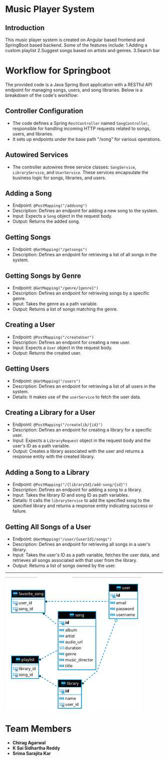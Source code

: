 # Music Player System

## Introduction

This music player system is created on Angular based frontend and SpringBoot based backend. Some of the features include:
1.Adding a custom playlist
2.Suggest songs based on artists and genres.
3.Search bar

# Workflow for Springboot

The provided code is a Java Spring Boot application with a RESTful API endpoint for managing songs, users, and song libraries. Below is a breakdown of the code's workflow:

## Controller Configuration

- The code defines a Spring `RestController` named `SongController`, responsible for handling incoming HTTP requests related to songs, users, and libraries.
- It sets up endpoints under the base path "/song" for various operations.

## Autowired Services

- The controller autowires three service classes: `SongService`, `LibraryService`, and `UserService`. These services encapsulate the business logic for songs, libraries, and users.

## Adding a Song

- Endpoint: `@PostMapping("/addsong")`
- Description: Defines an endpoint for adding a new song to the system.
- Input: Expects a `Song` object in the request body.
- Output: Returns the added song.

## Getting Songs

- Endpoint: `@GetMapping("/getsongs")`
- Description: Defines an endpoint for retrieving a list of all songs in the system.

## Getting Songs by Genre

- Endpoint: `@GetMapping("/genre/{genre}")`
- Description: Defines an endpoint for retrieving songs by a specific genre.
- Input: Takes the genre as a path variable.
- Output: Returns a list of songs matching the genre.

## Creating a User

- Endpoint: `@PostMapping("/createUser")`
- Description: Defines an endpoint for creating a new user.
- Input: Expects a `User` object in the request body.
- Output: Returns the created user.

## Getting Users

- Endpoint: `@GetMapping("/users")`
- Description: Defines an endpoint for retrieving a list of all users in the system.
- Details: It makes use of the `userService` to fetch the user data.

## Creating a Library for a User

- Endpoint: `@PostMapping("/createlib/{id}")`
- Description: Defines an endpoint for creating a library for a specific user.
- Input: Expects a `LibraryRequest` object in the request body and the user's ID as a path variable.
- Output: Creates a library associated with the user and returns a response entity with the created library.

## Adding a Song to a Library

- Endpoint: `@PostMapping("/{libraryId}/add-song/{id}")`
- Description: Defines an endpoint for adding a song to a library.
- Input: Takes the library ID and song ID as path variables.
- Details: It calls the `libraryService` to add the specified song to the specified library and returns a response entity indicating success or failure.

## Getting All Songs of a User

- Endpoint: `@GetMapping("/user/{userId}/songs")`
- Description: Defines an endpoint for retrieving all songs in a user's library.
- Input: Takes the user's ID as a path variable, fetches the user data, and retrieves all songs associated with that user from the library.
- Output: Returns a list of songs owned by the user.

---

![Feature Work Flow](https://github.com/srima23/Music-Player-System/blob/main/Music%20system%20ER%20Diagram.png)

# Team Members

- **Chirag Agarwal**
- **K Sai Sidhartha Reddy**
- **Srima Sarajita Kar**
